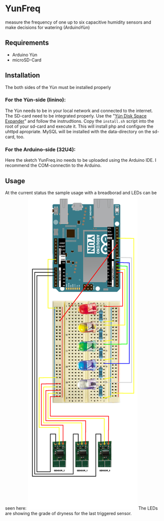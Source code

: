 # YunFreq
measure the frequency of one up to six capacitive humidity sensors and make decisions for watering (ArduinoYùn)

## Requirements
- Arduino Yùn
- microSD-Card

## Installation
The both sides of the Yùn must be installed properly
### For the Yùn-side (linino):
The Yùn needs to be in your local network and connected to the internet.
The SD-card need to be integrated properly. Use the "[Yún Disk Space Expander](http://www.arduino.cc/en/Tutorial/ExpandingYunDiskSpace)" and follow the instrudtions.
Copy the `install.sh` script into the root of your sd-card and execute it. This will install php and configure the uhttpd apropriate. MySQL will be installed with the data-directory on the sd-card, too.
### For the Arduino-side (32U4):
Here the sketch YunFreq.ino needs to be uploaded using the Arduino IDE. I recommend the COM-connectin to the Arduino.

## Usage
At the current status the sample usage with a breadborad and LEDs can be seen here:
![YunFreq with LEDs](YunFreq-with-LEDs.png)
The LEDs are showing the grade of dryness for the last triggered sensor.

